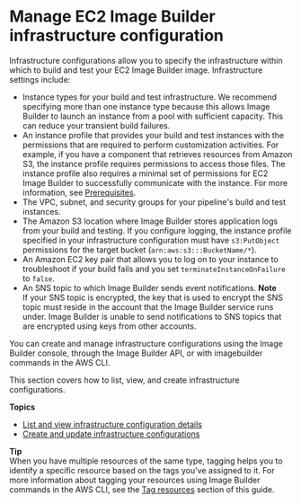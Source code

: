 # Manage EC2 Image Builder infrastructure configuration<a name="manage-infra-config"></a>

Infrastructure configurations allow you to specify the infrastructure within which to build and test your EC2 Image Builder image\. Infrastructure settings include:
+ Instance types for your build and test infrastructure\. We recommend specifying more than one instance type because this allows Image Builder to launch an instance from a pool with sufficient capacity\. This can reduce your transient build failures\.
+ An instance profile that provides your build and test instances with the permissions that are required to perform customization activities\. For example, if you have a component that retrieves resources from Amazon S3, the instance profile requires permissions to access those files\. The instance profile also requires a minimal set of permissions for EC2 Image Builder to successfully communicate with the instance\. For more information, see [Prerequisites](image-builder-setting-up.md)\.
+ The VPC, subnet, and security groups for your pipeline's build and test instances\.
+ The Amazon S3 location where Image Builder stores application logs from your build and testing\. If you configure logging, the instance profile specified in your infrastructure configuration must have `s3:PutObject` permissions for the target bucket \(`arn:aws:s3:::BucketName/*`\)\.
+ An Amazon EC2 key pair that allows you to log on to your instance to troubleshoot if your build fails and you set `terminateInstanceOnFailure` to `false`\.
+ An SNS topic to which Image Builder sends event notifications\.
**Note**  
If your SNS topic is encrypted, the key that is used to encrypt the SNS topic must reside in the account that the Image Builder service runs under\. Image Builder is unable to send notifications to SNS topics that are encrypted using keys from other accounts\.

You can create and manage infrastructure configurations using the Image Builder console, through the Image Builder API, or with imagebuilder commands in the AWS CLI\.

This section covers how to list, view, and create infrastructure configurations\.

**Topics**
+ [List and view infrastructure configuration details](infra-config-details.md)
+ [Create and update infrastructure configurations](create-infra-config.md)

**Tip**  
When you have multiple resources of the same type, tagging helps you to identify a specific resource based on the tags you've assigned to it\. For more information about tagging your resources using Image Builder commands in the AWS CLI, see the [Tag resources](tag-resources.md) section of this guide\.